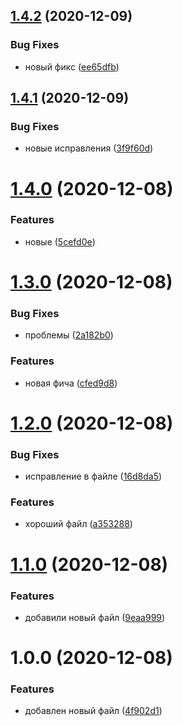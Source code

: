 ## [1.4.2](https://github.com/KKarai/semantic-rel/compare/v1.4.1...v1.4.2) (2020-12-09)


### Bug Fixes

* новый фикс ([ee65dfb](https://github.com/KKarai/semantic-rel/commit/ee65dfbc63ce448e8b352cc535f60f4d30dced52))

## [1.4.1](https://github.com/KKarai/semantic-rel/compare/v1.4.0...v1.4.1) (2020-12-09)


### Bug Fixes

* новые исправления ([3f9f60d](https://github.com/KKarai/semantic-rel/commit/3f9f60d341efaeaa36a66e504b6e99e1757a9935))

# [1.4.0](https://github.com/KKarai/semantic-rel/compare/v1.3.0...v1.4.0) (2020-12-08)


### Features

* новые ([5cefd0e](https://github.com/KKarai/semantic-rel/commit/5cefd0e6a9efaea61e7a41e4f05f62c60e6ab96b))

# [1.3.0](https://github.com/KKarai/semantic-rel/compare/v1.2.0...v1.3.0) (2020-12-08)


### Bug Fixes

* проблемы ([2a182b0](https://github.com/KKarai/semantic-rel/commit/2a182b06c5215147bf79fa73d4c2106ca3026c2d))


### Features

* новая фича ([cfed9d8](https://github.com/KKarai/semantic-rel/commit/cfed9d80a032cc4ba78e5fe7113cd8c32def10b9))

# [1.2.0](https://github.com/KKarai/semantic-rel/compare/v1.1.0...v1.2.0) (2020-12-08)


### Bug Fixes

* исправление в файле ([16d8da5](https://github.com/KKarai/semantic-rel/commit/16d8da5010a347c5ba2af34d30baf2bf374471fa))


### Features

* хороший файл ([a353288](https://github.com/KKarai/semantic-rel/commit/a35328881c1afbbee2703fb813d7b5bd061b9347))

# [1.1.0](https://github.com/KKarai/semantic-rel/compare/v1.0.0...v1.1.0) (2020-12-08)


### Features

* добавили новый файл ([9eaa999](https://github.com/KKarai/semantic-rel/commit/9eaa999666801ec88ab09445edf60d408970b0c7))

# 1.0.0 (2020-12-08)


### Features

* добавлен новый файл ([4f902d1](https://github.com/KKarai/semantic-rel/commit/4f902d122c64fb74444aaefa8a38fda1a402afed))
